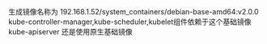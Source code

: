 生成镜像名称为 192.168.1.52/system_containers/debian-base-amd64:v2.0.0
kube-controller-manager,kube-scheduler,kubelet组件依赖于这个基础镜像
kube-apiserver 还是使用原生基础镜像
